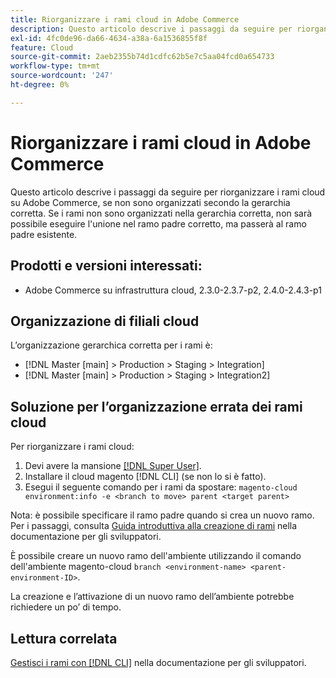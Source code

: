 ```yaml
---
title: Riorganizzare i rami cloud in Adobe Commerce
description: Questo articolo descrive i passaggi da seguire per riorganizzare i rami cloud su Adobe Commerce, se non sono organizzati secondo la gerarchia corretta. Se i rami non sono organizzati nella gerarchia corretta, non sarà possibile eseguire l'unione nel ramo padre corretto, ma passerà al ramo padre esistente.
exl-id: 4fc0de96-da66-4634-a38a-6a1536855f8f
feature: Cloud
source-git-commit: 2aeb2355b74d1cdfc62b5e7c5aa04fcd0a654733
workflow-type: tm+mt
source-wordcount: '247'
ht-degree: 0%

---
```


# Riorganizzare i rami cloud in Adobe Commerce

Questo articolo descrive i passaggi da seguire per riorganizzare i rami cloud su Adobe Commerce, se non sono organizzati secondo la gerarchia corretta. Se i rami non sono organizzati nella gerarchia corretta, non sarà possibile eseguire l&#39;unione nel ramo padre corretto, ma passerà al ramo padre esistente.

## Prodotti e versioni interessati:

* Adobe Commerce su infrastruttura cloud, 2.3.0-2.3.7-p2, 2.4.0-2.4.3-p1

## Organizzazione di filiali cloud

L’organizzazione gerarchica corretta per i rami è:

* [!DNL Master [main] > Production > Staging > Integration]
* [!DNL Master [main] > Production > Staging > Integration2]

## Soluzione per l’organizzazione errata dei rami cloud

Per riorganizzare i rami cloud:

1. Devi avere la mansione [[!DNL Super User]](https://experienceleague.adobe.com/docs/commerce-cloud-service/user-guide/project/user-access.html).
1. Installare il cloud magento [!DNL CLI] (se non lo si è fatto).
1. Esegui il seguente comando per i rami da spostare:
   `magento-cloud environment:info -e <branch to move> parent <target parent>`

Nota: è possibile specificare il ramo padre quando si crea un nuovo ramo. Per i passaggi, consulta [Guida introduttiva alla creazione di rami](https://experienceleague.adobe.com/en/docs/commerce-cloud-service/user-guide/develop/cli-branches) nella documentazione per gli sviluppatori.

È possibile creare un nuovo ramo dell&#39;ambiente utilizzando il comando dell&#39;ambiente magento-cloud `branch <environment-name> <parent-environment-ID>`.

La creazione e l’attivazione di un nuovo ramo dell’ambiente potrebbe richiedere un po’ di tempo.

## Lettura correlata

[Gestisci i rami con  [!DNL CLI]](https://experienceleague.adobe.com/en/docs/commerce-cloud-service/user-guide/develop/cli-branches) nella documentazione per gli sviluppatori.
